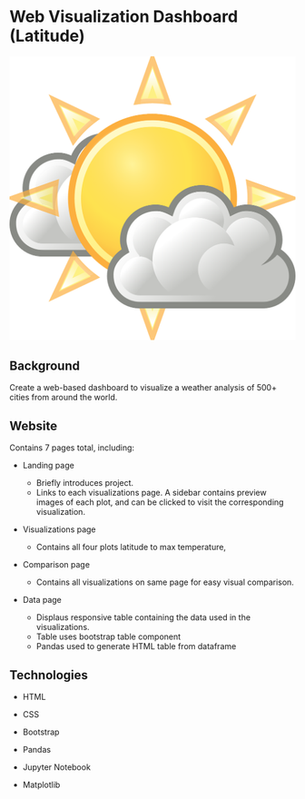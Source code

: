 # Web Visualization Dashboard (Latitude)

![Alt text](assets/sunandclouds.png?raw=true "Title")

## Background ##

Create a web-based dashboard to visualize a weather analysis of 500+ cities from around the world. 

## Website ##

Contains 7 pages total, including:

- Landing page
  - Briefly introduces project.
  - Links to each visualizations page. A sidebar contains preview images of each plot, and can be clicked to visit the corresponding visualization.

- Visualizations page
  - Contains all four plots  latitude to max temperature, 

- Comparison page
  - Contains all visualizations on same page for easy visual comparison.

- Data page
  - Displaus responsive table containing the data used in the visualizations.
  - Table uses bootstrap table component
  - Pandas used to generate HTML table from dataframe
  
## Technologies

- HTML

- CSS

- Bootstrap

- Pandas

- Jupyter Notebook

- Matplotlib
